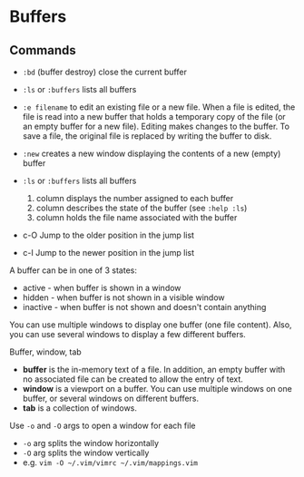 # Buffers

## Commands
- `:bd` (buffer destroy) close the current buffer
- `:ls` or `:buffers` lists all buffers
- `:e filename` to edit an existing file or a new file. 
  When a file is edited, the file is read into a new buffer that holds a temporary copy of the file (or an empty buffer for a new file). Editing makes changes to the buffer. To save a file, the original file is replaced by writing the buffer to disk.
- `:new` creates a new window displaying the contents of a new (empty) buffer
- `:ls` or `:buffers` lists all buffers
  1. column displays the number assigned to each buffer
  2. column describes the state of the buffer (see `:help :ls`)
  3. column holds the file name associated with the buffer

- c-O   Jump to the older position in the jump list
- c-I   Jump to the newer position in the jump list



A buffer can be in one of 3 states:
- active   - when buffer is shown in a window
- hidden   - when buffer is not shown in a visible window
- inactive - when buffer is not shown and doesn't contain anything

You can use multiple windows to display one buffer (one file content). Also, you can use several
windows to display a few different buffers.

Buffer, window, tab
- **buffer** is the in-memory text of a file. In addition, an empty buffer with no associated file can be created to allow the entry of text.
- **window** is a viewport on a buffer. You can use multiple windows on one buffer, or several windows on different buffers.
- **tab** is a collection of windows.

Use `-o` and `-O` args to open a window for each file
- `-o` arg splits the window horizontally
- `-O` arg splits the window vertically
- e.g. `vim -O ~/.vim/vimrc ~/.vim/mappings.vim`
